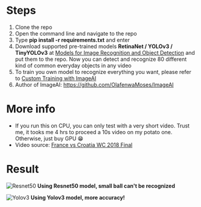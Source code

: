 # Steps
1. Clone the repo
2. Open the command line and navigate to the repo
3. Type **pip install -r requirements.txt** and enter
4. Download supported pre-trained models **RetinaNet / YOLOv3 / TinyYOLOv3** at [Models for Image Recognition and Object Detection](https://github.com/OlafenwaMoses/ImageAI/releases/tag/1.0/) and put them to the repo. Now you can detect and recognize 80 different kind of common everyday objects in any video
5. To train you own model to recognize everything you want, please refer to [Custom Training with ImageAI](https://imageai.readthedocs.io/en/latest/custom/index.html)
6. Author of ImageAI: https://github.com/OlafenwaMoses/ImageAI

# More info
- If you run this on CPU, you can only test with a very short video. Trust me, it tooks me 4 hrs to proceed a 10s video on my potato one. Otherwise, just buy GPU :grin:
- Video source: [France vs Croatia WC 2018 Final](https://www.youtube.com/watch?v=GrsEAvRerTg)

# Result
![Resnet50](https://thumbs.gfycat.com/TastyMiserlyCod-size_restricted.gif)
**Using Resnet50 model, small ball can't be recognized**

![Yolov3](https://thumbs.gfycat.com/PoliticalTinyAchillestang-size_restricted.gif)
**Using Yolov3 model, more accuracy!**
